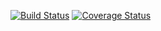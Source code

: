 [![Build Status](https://app.travis-ci.com/guilhermeledes/clean-node-api.svg?branch=main)](https://app.travis-ci.com/guilhermeledes/clean-node-api)
[![Coverage Status](https://coveralls.io/repos/github/guilhermeledes/clean-node-api/badge.svg?branch=main)](https://coveralls.io/github/guilhermeledes/clean-node-api?branch=main)
